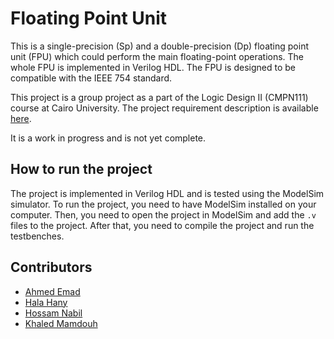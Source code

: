 # Floating Point Unit
This is a single-precision (Sp) and a double-precision (Dp) floating point unit (FPU) which could perform the main floating-point operations. 
The whole FPU is implemented in Verilog HDL. The FPU is designed to be compatible with the IEEE 754 standard. 

This project is a group project as a part of the Logic Design II (CMPN111) course at Cairo University. The project requirement description is available [here](Poject-Requirements.pptx).

It is a work in progress and is not yet complete.

## How to run the project
The project is implemented in Verilog HDL and is tested using the ModelSim simulator.
To run the project, you need to have ModelSim installed on your computer. 
Then, you need to open the project in ModelSim and add the `.v` files to the project.
After that, you need to compile the project and run the testbenches.

## Contributors
- [Ahmed Emad]()
- [Hala Hany]()
- [Hossam Nabil]()
- [Khaled Mamdouh]()